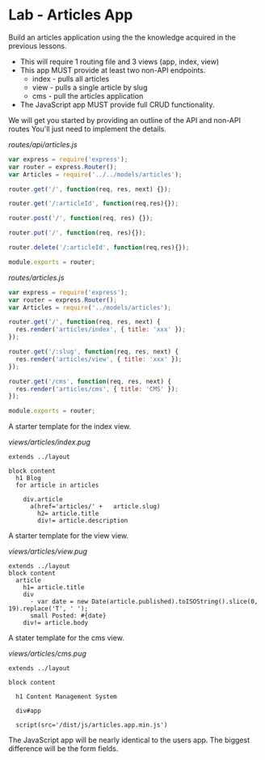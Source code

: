 # Lab - Articles App

Build an articles application using the the knowledge acquired in the previous lessons.
* This will require 1 routing file and 3 views (app, index, view)
* This app MUST provide at least two non-API endpoints.
  * index - pulls all articles
  * view - pulls a single article by slug
  * cms - pull the articles application
* The JavaScript app MUST provide full CRUD functionality.

We will get you started by providing an outline of the API and non-API routes You'll just need to implement the details.

*routes/api/articles.js*
```js
var express = require('express');
var router = express.Router();
var Articles = require('../../models/articles');

router.get('/', function(req, res, next) {});

router.get('/:articleId', function(req,res){});

router.post('/', function(req, res) {});

router.put('/', function(req, res){});

router.delete('/:articleId', function(req,res){});

module.exports = router;
```

*routes/articles.js*
```js
var express = require('express');
var router = express.Router();
var Articles = require('../models/articles');

router.get('/', function(req, res, next) {
  res.render('articles/index', { title: 'xxx' });
});

router.get('/:slug', function(req, res, next) {
  res.render('articles/view', { title: 'xxx' });
});

router.get('/cms', function(req, res, next) {
  res.render('articles/cms', { title: 'CMS' });
});

module.exports = router;
```

A starter template for the index view.

*views/articles/index.pug*
```pug
extends ../layout

block content
  h1 Blog
  for article in articles

    div.article
      a(href='articles/' +   article.slug)
        h2= article.title
        div!= article.description
```

A starter template for the view view.

*views/articles/view.pug*
```pug
extends ../layout
block content
  article
    h1= article.title
    div
      - var date = new Date(article.published).toISOString().slice(0, 19).replace('T', ' ');
      small Posted: #{date}
    div!= article.body
```

A stater template for the cms view.

*views/articles/cms.pug*
```pug
extends ../layout

block content

  h1 Content Management System

  div#app

  script(src='/dist/js/articles.app.min.js')
```

The JavaScript app will be nearly identical to the users app. The biggest difference will be the form fields.
